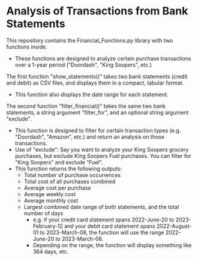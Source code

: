 # Analysis of Transactions from Bank Statements

This repository contains the Financial_Functions.py library with two functions inside.
<ul>
  <li>These functions are designed to analyze certain purchase transactions over a 1-year period ("Doordash", "King Soopers", etc.)</li>
</ul>

The first function "show_statements()" takes two bank statements (credit and debit) as CSV files, and displays them in a compact, tabular format.
<ul>
  <li>This function also displays the date range for each statement.</li>
</ul>

The second function "filter_financial()" takes the same two bank statements, a string argument "filter_for", and an optional string argument "exclude".
<ul>
  <li>This function is designed to filter for certain transaction types (e.g. "Doordash", "Amazon", etc.) and return an analysis on those transactions.</li>
  <li>Use of "exclude": Say you want to analyze your King Soopers grocery purchases, but exclude King Soopers Fuel purchases. You can filter for "King Soopers" and exclude "Fuel".</li>
  <li>This function returns the following outputs:
    <ul>
      </li>
      <li>Total number of purchase occurrences</li>
      <li>Total cost of all purchases combined</li>
      <li>Average cost per purchase</li>
      <li>Average weekly cost</li>
      <li>Average monthly cost</li>
      <li>Largest combined date range of both statements, and the total number of days
        <ul>
          <li>e.g. if your credit card statement spans 2022-June-20 to 2023-February-12 and your debit card statement spans 2022-August-01 to 2023-March-08, the function will use the range 2022-June-20 to 2023-March-08.</li>
          <li>Depending on the range, the function will display something like 364 days, etc.</li>
        </ul>
    </ul>
  </li>
</ul>







> 
